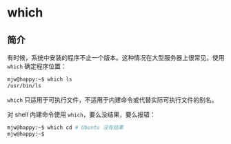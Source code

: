 # which

## 简介

有时候，系统中安装的程序不止一个版本。这种情况在大型服务器上很常见。使用 `which` 确定程序位置：

```bash
mjw@happy:~$ which ls
/usr/bin/ls
```

`which` 只适用于可执行文件，不适用于内建命令或代替实际可执行文件的别名。

对 shell 内建命令使用 `which`，要么没结果，要么报错：

```bash
mjw@happy:~$ which cd # Ubuntu 没有结果
mjw@happy:~$
```

